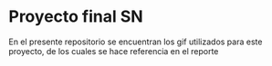 # Proyecto final SN
En el presente repositorio se encuentran los gif utilizados para este proyecto, de los cuales se hace referencia en el reporte
